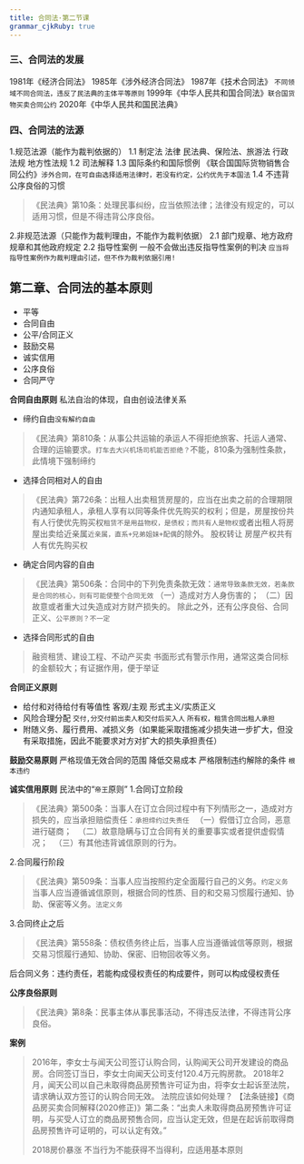 ```yaml
---
title: 合同法·第二节课
grammar_cjkRuby: true
---
```

### 三、合同法的发展
1981年《经济合同法》
1985年《涉外经济合同法》
1987年《技术合同法》
`不同领域不同合同法，违反了民法典的主体平等原则`
1999年《中华人民共和国合同法》`联合国货物买卖合同公约`
2020年《中华人民共和国民法典》
### 四、合同法的法源
1.规范法源（能作为裁判依据的）
	1.1 制定法
		法律 民法典、保险法、旅游法
		行政法规
		地方性法规
	1.2 司法解释
	1.3 国际条约和国际惯例
	《联合国国际货物销售合同公约》`涉外合同，在可自由选择适用法律时，若没有约定，公约优先于本国法`
	1.4 不违背公序良俗的习惯
>《民法典》第10条：处理民事纠纷，应当依照法律；法律没有规定的，可以适用习惯，但是不得违背公序良俗。


2.非规范法源（只能作为裁判理由，不能作为裁判依据）
	2.1 部门规章、地方政府规章和其他政府规定
	2.2 指导性案例
	一般不会做出违反指导性案例的判决
	`应当将指导性案例作为裁判理由引述，但不作为裁判依据引用!`
	
## 第二章、合同法的基本原则
- 平等
- 合同自由
- 公平/合同正义
- 鼓励交易
- 诚实信用
- 公序良俗
- 合同严守

**合同自由原则**
私法自治的体现，自由创设法律关系
- 缔约自由`没有解约自由`
>《民法典》第810条：从事公共运输的承运人不得拒绝旅客、托运人通常、合理的运输要求。`打车去大兴机场司机能否拒绝？`不能，810条为强制性条款，此情境下强制缔约

- 选择合同相对人的自由
>《民法典》第726条：出租人出卖租赁房屋的，应当在出卖之前的合理期限内通知承租人，承租人享有以同等条件优先购买的权利；但是，房屋按份共有人行使优先购买权`租赁不是用益物权，是债权；而共有人是物权`或者出租人将房屋出卖给近亲属`近亲属，直系+兄弟姐妹+配偶`的除外。
>股权转让
>房屋产权共有人有优先购买权
- 确定合同内容的自由
>《民法典》第506条：合同中的下列免责条款无效：`通常导致条款无效，若条款是合同的核心，则有可能使整个合同无效`
（一）造成对方人身伤害的；
（二）因故意或者重大过失造成对方财产损失的。
>除此之外，还有公序良俗、合同正义、`公平原则？不一定`

- 选择合同形式的自由
>融资租赁、建设工程、不动产买卖
>书面形式有警示作用，通常这类合同标的金额较大；有证据作用，便于举证

**合同正义原则**
- 给付和对待给付有等值性
  客观/主观 形式主义/实质正义
- 风险合理分配 
  `交付,分交付前出卖人和交付后买入人` `所有权，租赁合同出租人承担`
- 附随义务、履行费用、减损义务（如果能采取措施减少损失进一步扩大，但没有采取措施，因此不能要求对方对扩大的损失承担责任）

**鼓励交易原则**
严格现值无效合同的范围
降低交易成本
严格限制违约解除的条件 `根本违约`

**诚实信用原则**
民法中的“`帝王`原则”
1.合同订立阶段
>《民法典》第500条：当事人在订立合同过程中有下列情形之一，造成对方损失的，应当承担赔偿责任：`承担缔约过失责任`
　（一）假借订立合同，恶意进行磋商；
　（二）故意隐瞒与订立合同有关的重要事实或者提供虚假情况；
　（三）有其他违背诚信原则的行为。
 
 2.合同履行阶段
 >《民法典》第509条：当事人应当按照约定全面履行自己的义务。`约定义务`
　　  当事人应当遵循诚信原则，根据合同的性质、目的和交易习惯履行通知、协助、保密等义务。`法定义务`
	
3.合同终止之后
>《民法典》第558条：债权债务终止后，当事人应当遵循诚信等原则，根据交易习惯履行通知、协助、保密、旧物回收等义务。

后合同义务：违约责任，若能构成侵权责任的构成要件，则可以构成侵权责任

**公序良俗原则**
>《民法典》第8条：民事主体从事民事活动，不得违反法律，不得违背公序良俗。

**案例**
>2016年，李女士与闻天公司签订认购合同，认购闻天公司开发建设的商品房。合同签订当日，李女士向闻天公司支付120.4万元购房款。
2018年2月，闻天公司以自己未取得商品房预售许可证为由，将李女士起诉至法院，请求确认双方签订的认购合同无效。
法院应该如何处理？
【法条链接】《商品房买卖合同解释(2020修正)》第二条：“出卖人未取得商品房预售许可证明，与买受人订立的商品房预售合同，应当认定无效，但是在起诉前取得商品房预售许可证明的，可以认定有效。”
>
>2018房价暴涨
>不当行为不能获得不当得利，应适用基本原则
